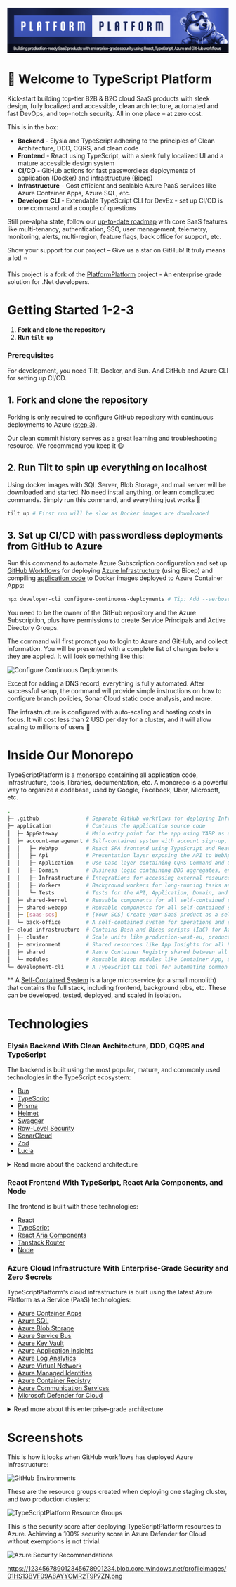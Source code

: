 ![TypeScriptPlatform Resource Groups](./docs/images/github-banner.png)

# 👋 Welcome to TypeScript Platform

Kick-start building top-tier B2B & B2C cloud SaaS products with sleek design, fully localized and accessible, clean architecture, automated and fast DevOps, and top-notch security. All in one place – at zero cost.

This is in the box:

* **Backend** - Elysia and TypeScript adhering to the principles of Clean Architecture, DDD, CQRS, and clean code
* **Frontend** - React using TypeScript, with a sleek fully localized UI and a mature accessible design system
* **CI/CD** - GitHub actions for fast passwordless deployments of application (Docker) and infrastructure (Bicep)
* **Infrastructure** - Cost efficient and scalable Azure PaaS services like Azure Container Apps, Azure SQL, etc.
* **Developer CLI** - Extendable TypeScript CLI for DevEx - set up CI/CD is one command and a couple of questions

Still pre-alpha state, follow our [up-to-date roadmap](https://github.com/orgs/TypeScriptPlatform/projects/2/views/2) with core SaaS features like multi-tenancy, authentication, SSO, user management, telemetry, monitoring, alerts, multi-region, feature flags, back office for support, etc.

Show your support for our project – Give us a star on GitHub! It truly means a lot! ⭐

This project is a fork of the [PlatformPlatform](https://github.com/platformplatform/PlatformPlatform) project - An enterprise grade solution for .Net developers.

# Getting Started 1-2-3

1. **Fork and clone the repository**
2. **Run `tilt up`**

### Prerequisites

For development, you need Tilt, Docker, and Bun. And GitHub and Azure CLI for setting up CI/CD.

## 1. Fork and clone the repository

Forking is only required to configure GitHub repository with continuous deployments to Azure ([step 3](#4-set-up-cicd-with-passwordless-deployments-from-github-to-azure)).

Our clean commit history serves as a great learning and troubleshooting resource. We recommend you keep it 😃

## 2. Run Tilt to spin up everything on localhost

Using docker images with SQL Server, Blob Storage, and mail server will be downloaded and started. No need install anything, or learn complicated commands. Simply run this command, and everything just works 🎉

```bash
tilt up # First run will be slow as Docker images are downloaded
```

## 3. Set up CI/CD with passwordless deployments from GitHub to Azure

Run this command to automate Azure Subscription configuration and set up [GitHub Workflows](https://github.com/tinytek-io/PlatformPlatform/actions) for deploying [Azure Infrastructure](/cloud-infrastructure/) (using Bicep) and compiling [application code](/application/) to Docker images deployed to Azure Container Apps:

```bash
npx developer-cli configure-continuous-deployments # Tip: Add --verbose-logging to show the used CLI commands
```

You need to be the owner of the GitHub repository and the Azure Subscription, plus have permissions to create Service Principals and Active Directory Groups.

The command will first prompt you to login to Azure and GitHub, and collect information. You will be presented with a complete list of changes before they are applied. It will look something like this:

![Configure Continuous Deployments](https://TypeScriptPlatformgithub.blob.core.windows.net/$root/ConfigureContinuousDeployments.png)

Except for adding a DNS record, everything is fully automated. After successful setup, the command will provide simple instructions on how to configure branch policies, Sonar Cloud static code analysis, and more.

The infrastructure is configured with auto-scaling and hosting costs in focus. It will cost less than 2 USD per day for a cluster, and it will allow scaling to millions of users 🎉

# Inside Our Monorepo

TypeScriptPlatform is a [monorepo](https://en.wikipedia.org/wiki/Monorepo) containing all application code, infrastructure, tools, libraries, documentation, etc. A monorepo is a powerful way to organize a codebase, used by Google, Facebook, Uber, Microsoft, etc.

```bash
.
├─ .github               # Separate GitHub workflows for deploying Infrastructure and app
├─ application           # Contains the application source code
│  ├─ AppGateway         # Main entry point for the app using YARP as a reverse proxy 
│  ├─ account-management # Self-contained system with account sign-up, user management, etc.
│  │   ├─ WebApp         # React SPA frontend using TypeScript and React Aria Components
│  │   ├─ Api            # Presentation layer exposing the API to WebApp or other clients
│  │   ├─ Application    # Use Case layer containing CQRS Command and Query handlers 
│  │   ├─ Domain         # Business logic containing DDD aggregates, entities, etc.
│  │   ├─ Infrastructure # Integrations for accessing external resources (e.g., database)
│  │   ├─ Workers        # Background workers for long-running tasks and event processing
│  │   └─ Tests          # Tests for the API, Application, Domain, and Infrastructure
│  ├─ shared-kernel      # Reusable components for all self-contained systems (Back-end)
│  ├─ shared-webapp      # Reusable components for all self-contained systems (Front-end)
│  ├─ [saas-scs]         # [Your SCS] Create your SaaS product as a self-contained system
│  └─ back-office        # A self-contained system for operations and support (empty for now)
├─ cloud-infrastructure  # Contains Bash and Bicep scripts (IaC) for Azure resources
│  ├─ cluster            # Scale units like production-west-eu, production-east-us, etc.
│  ├─ environment        # Shared resources like App Insights for all Production clusters
│  ├─ shared             # Azure Container Registry shared between all environments
│  └─ modules            # Reusable Bicep modules like Container App, SQL Server, etc.
└─ development-cli       # A TypeScript CLI tool for automating common developer tasks
```

** A [Self-Contained System](https://scs-architecture.org/) is a large microservice (or a small monolith) that contains the full stack, including frontend, background jobs, etc. These can be developed, tested, deployed, and scaled in isolation.

# Technologies

### Elysia Backend With Clean Architecture, DDD, CQRS and TypeScript

The backend is built using the most popular, mature, and commonly used technologies in the TypeScript ecosystem:

- [Bun](https://bun.sh)
- [TypeScript](https://www.typescriptlang.org)
- [Prisma](https://www.prisma.io)
- [Helmet](https://helmetjs.github.io)
- [Swagger](https://swagger.io)
- [Row-Level Security](https://www.postgresql.org/docs/14/ddl-rowsecurity.html)
- [SonarCloud](https://sonarcloud.io)
- [Zod](https://zod.dev)
- [Lucia](https://lucia-auth.com)

<details>

<summary>Read more about the backend architecture</summary>

- **Clean Architecture**: The codebase is organized into layers that promote separation of concerns and maintainability.
- **Domain-Driven Design (DDD)**: DDD principles are applied to ensure a clear and expressive domain model.
- **Command Query Responsibility Segregation (CQRS)**: This clearly separates read (query) and write (command) operations, adhering to the single responsibility principle (each action is in a separate command).
- **Screaming architecture**: The architecture is designed with namespaces (folders) per feature, making the concepts easily visible and expressive, rather than organizing the code by types like models and repositories.
- **MediatR pipelines**: MediatR pipeline behaviors are used to ensure consistent handling of cross-cutting concerns like validation, unit of work, and handling of domain events.
- **Strongly Typed IDs**: The codebase uses strongly typed IDs, which are a combination of the entity type and the entity ID. This is even at the outer API layer, and Swagger translates this to the underlying contract. This ensures type safety and consistency across the codebase.
- **JetBrains Code style and Cleanup**: JetBrains Rider/ReSharper is used for code style and automatic cleanup (configured in `.DotSettings`), ensuring consistent code formatting. No need to discuss tabs vs. spaces anymore; Invalid formatting breaks the build.
- **Monolith prepared for self-contained systems**: The codebase is organized into a monolith, but the architecture is prepared for splitting in to self-contained systems. A self-contained system is a large microservice (or a small monolith) that contains the full stack including frontend, background jobs, etc. These can be developed, tested, deployed, and scaled in isolation, making it a good compromise between a large monolith and many small microservices. Unlike the popular backend-for-frontend (BFF) style with one shared frontend, this allows teams to work fully independently.
- **Shared Kernel**: The codebase uses a shared kernel for all the boilerplate code required to build a clean codebase. The shared kernel ensures consistency between self-contained systems, e.g., enforcing tenant isolation, auditing, tracking, implementation of tactical DDD patterns like aggregate, entities, repository base, ID generation, etc.

Although some features like authentication and multi-tenancy are not yet implemented, the current implementation serves as a solid foundation for building business logic without unnecessary boilerplate.

</details>

### React Frontend With TypeScript, React Aria Components, and Node

The frontend is built with these technologies:

- [React](https://react.dev)
- [TypeScript](https://www.typescriptlang.org)
- [React Aria Components](https://react-spectrum.adobe.com/react-aria/react-aria-components.html)
- [Tanstack Router](https://tanstack.com)
- [Node](https://nodejs.org/en)

### Azure Cloud Infrastructure With Enterprise-Grade Security and Zero Secrets

TypeScriptPlatform's cloud infrastructure is built using the latest Azure Platform as a Service (PaaS) technologies:

- [Azure Container Apps](https://learn.microsoft.com/en-us/azure/container-apps/overview)
- [Azure SQL](https://azure.microsoft.com/en-us/products/azure-sql)
- [Azure Blob Storage](https://azure.microsoft.com/en-us/services/storage/blobs)
- [Azure Service Bus](https://azure.microsoft.com/en-us/services/service-bus)
- [Azure Key Vault](https://azure.microsoft.com/en-us/services/key-vault)
- [Azure Application Insights](https://azure.microsoft.com/en-us/services/monitor)
- [Azure Log Analytics](https://azure.microsoft.com/en-us/services/monitor)
- [Azure Virtual Network](https://azure.microsoft.com/en-us/services/virtual-network)
- [Azure Managed Identities](https://docs.microsoft.com/en-us/azure/active-directory/lifecyclesmanaged-identities-azure-resources/overview)
- [Azure Container Registry](https://azure.microsoft.com/en-us/products/communication-services/)
- [Azure Communication Services](https://azure.microsoft.com/en-us/products/communication-services/)
- [Microsoft Defender for Cloud](https://azure.microsoft.com/en-us/products/defender-for-cloud)

<details>

<summary>Read more about this enterprise-grade architecture</summary>

- **Platform as a Service (PaaS) technologies**: Azure is the leading Cloud Service Provider (CSP) when it comes to PaaS technologies. TypeScriptPlatform uses PaaS technologies which are fully managed by Microsoft, as opposed to Infrastructure as a Service (IaaS) technologies where the customer is responsible for the underlying infrastructure. This means that Microsoft is responsible for the availability of the infrastructure, and you are only responsible for the application and data. This makes it possible for even a small team to run a highly scalable, stable, and secure solution.
- **Enterprise-grade security with zero secrets**:
  - **Managed Identities**: No secrets are used when Container Apps connect to e.g. Databases, Blob Storage, and Service Bus. The infrastructure uses Managed Identities for all communication with Azure resources, eliminating the need for secrets.
  - **Federated credentials**: Deployment from GitHub to Azure is done using federated credentials, establishing a trust between the GitHub repository and Azure subscription based on the repository's URL, without the need for secrets.
  - **No secrets expires**: Since no secrets are used, there is no need to rotate secrets, and no risk of secrets expiring.
  - **100% Security Score**: The current infrastructure configuration follows best practices, and the current setup code achieves a 100% Security Score in Microsoft Defender for Cloud. This minimizes the attack surface and protects against even sophisticated attacks.
- **Automatic certificate management**: The infrastructure is configured to automatically request and renew SSL certificates, eliminating the need for manual certificate management.
- **Multiple environments**: The setup includes different environments like Development, Staging, and Production, deployed into clearly named resource groups within a single Azure Subscription.
- **Multi-region**: Spinning up a cluster in a new region is a matter of adding one extra deployment job to the GitHub workflow. This allows customers to select a region where their data is close to the user and local data protection laws like GDPR, CCPA, etc. are followed.
- **Azure Container Apps**: The application is hosted using Azure Container Apps, which is a new service from Azure that provides a fully managed Kubernetes environment for running containerized applications. You don't need to be a Kubernetes expert to run your application in a scalable and secure environment.
- **Scaling from zero to millions of users**: The Azure Container App Environment is configured to scale from zero to millions of users, and the infrastructure is configured to scale automatically based on load. This means the starting costs are very low, and the solution can scale to millions of users without any manual intervention. This enables having Development and Staging environments running with very low costs.
- **Azure SQL**: The database is hosted using Azure SQL Database, which is a fully managed SQL Server instance. SQL Server is known for its high performance, stability, scalability, and security. The server will easily handle millions of users with single-digit millisecond response times.

</details>

# Screenshots

This is how it looks when GitHub workflows has deployed Azure Infrastructure:

![GitHub Environments](https://TypeScriptPlatformgithub.blob.core.windows.net/GitHubInfrastructureDeployments.png)

These are the resource groups created when deploying one staging cluster, and two production clusters:

![TypeScriptPlatform Resource Groups](https://TypeScriptPlatformgithub.blob.core.windows.net/TypeScriptPlatformResourceGroups.png)

This is the security score after deploying TypeScriptPlatform resources to Azure. Achieving a 100% security score in Azure Defender for Cloud without exemptions is not trivial.

![Azure Security Recommendations](https://TypeScriptPlatformgithub.blob.core.windows.net/AzureSecurityRecommendations.png)

https://123456789012345678901234.blob.core.windows.net/profileimages/01HS13BVF09A8AYYCMR2T9P7ZN.png

